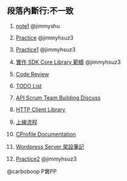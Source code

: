 ## 段落內斷行:不一致

1. [note1](https://hackmd.io/7ID8b7pCQPywA_Mc-c00ng) @jimmyshu
2. [Practice](https://hackmd.io/qSt-KsnhSSOkOlnm9E7daQ) @jimmyhsuz3
3. [Practice1](https://hackmd.io/G1wV2E5nQ3qlWjWSuEsF5A) @jimmyhsuz3
4. [實作 SDK Core Library 範疇](https://hackmd.io/zrWBX9-tRI6yB7rnfzBmcQ) @jimmyhsuz3

1. [Code Review](https://hackmd.io/cUeMi5I4RyKbQkKYYFknAw)
2. [TODO List](https://hackmd.io/GEWTMPH6SD-nJZY3ZGSB6g)
3. [API Scrum Team Building Discuss](https://hackmd.io/IttDS08yQA2BotGxk4Eibg)
4. [HTTP Client Library](https://hackmd.io/J2PyHOHKQ1CpSuyhHYc9xQ?both)

1. [上線流程](https://hackmd.io/UWr2vN7HTUmjS1HZ6M6Gtw)
2. [CProfile Documentation](https://hackmd.io/-2bk3TMNSNuhF_iUg9zvOQ)

1. [Wordpress Server 架設筆記](https://hackmd.io/Lf-SRJJbRHu_3R2sqev_xw)
2. [Practice2](https://hackmd.io/xPUYTIvDQSaR8pyngoJRCA) @jimmyhsuz3

@carboboop
P實PP
